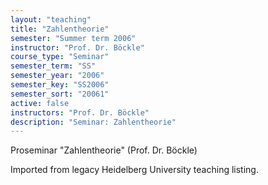 ```yaml
---
layout: "teaching"
title: "Zahlentheorie"
semester: "Summer term 2006"
instructor: "Prof. Dr. Böckle"
course_type: "Seminar"
semester_term: "SS"
semester_year: "2006"
semester_key: "SS2006"
semester_sort: "20061"
active: false
instructors: "Prof. Dr. Böckle"
description: "Seminar: Zahlentheorie"
---
```


Proseminar "Zahlentheorie" (Prof. Dr. Böckle)

Imported from legacy Heidelberg University teaching listing.